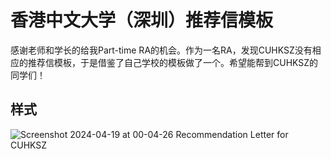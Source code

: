 # 香港中文大学（深圳）推荐信模板

感谢老师和学长的给我Part-time RA的机会。作为一名RA，发现CUHKSZ没有相应的推荐信模板，于是借鉴了自己学校的模板做了一个。希望能帮到CUHKSZ的同学们！

## 样式

![Screenshot 2024-04-19 at 00-04-26 Recommendation Letter for CUHKSZ](https://github.com/Han-0107/Recommendation-Letter-for-CUHKSZ/assets/105989683/694519db-2386-4bcd-93ad-892b023464ce)
